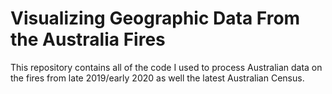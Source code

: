 # Visualizing Geographic Data From the Australia Fires

This repository contains all of the code I used to process Australian data on the fires from late 2019/early 2020 as well the latest Australian Census.
